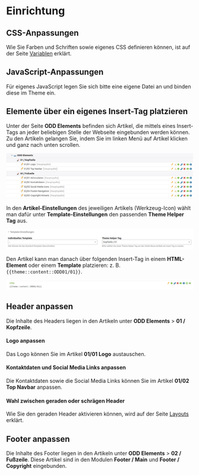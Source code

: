 # Einrichtung

## CSS-Anpassungen

Wie Sie Farben und Schriften sowie eigenes CSS definieren können, ist auf der Seite [Variablen](odd_theme/odd-variablen.md) erklärt.

## JavaScript-Anpassungen

Für eigenes JavaScript legen Sie sich bitte eine eigene Datei an und binden diese im Theme ein.

## Elemente über ein eigenes Insert-Tag platzieren

Unter der Seite **ODD Elements** befinden sich Artikel, die mittels eines Insert-Tags an jeder beliebigen Stelle der Webseite eingebunden werden können. Zu den Artikeln gelangen Sie, indem Sie im linken Menü auf Artikel klicken und ganz nach unten scrollen. 

![](../_images/odd-theme/einrichtung/odd_elements.png)

In den **Artikel-Einstellungen** des jeweiligen Artikels (Werkzeug-Icon\) wählt man dafür unter **Template-Einstellungen** den passenden **Theme Helper Tag** aus.

![](../_images/odd-theme/einrichtung/theme_helper_tag_auswahl.png)

Den Artikel kann man danach über folgenden Insert-Tag in einem **HTML-Element** oder einem **Template** platzieren: z. B.  `{{theme::content::ODD01/01}}`.

![](../_images/odd-theme/einrichtung/artikel_per_insert_tag_einbinden.png)

## Header anpassen

Die Inhalte des Headers liegen in den Artikeln unter **ODD Elements** > **01 / Kopfzeile**.

#### Logo anpassen

Das Logo können Sie im Artikel **01/01 Logo** austauschen.

#### Kontaktdaten und Social Media Links anpassen

Die Kontaktdaten sowie die Social Media Links können Sie im Artikel **01/02 Top Navbar** anpassen.

#### Wahl zwischen geraden oder schrägen Header

Wie Sie den geraden Header aktivieren können, wird auf der Seite [Layouts](odd_theme/odd-layouts.md) erklärt.

## Footer anpassen

Die Inhalte des Footer liegen in den Artikeln unter **ODD Elements** > **02 / Fußzeile**. Diese Artikel sind in den Modulen **Footer / Main** und **Footer / Copyright** eingebunden.

